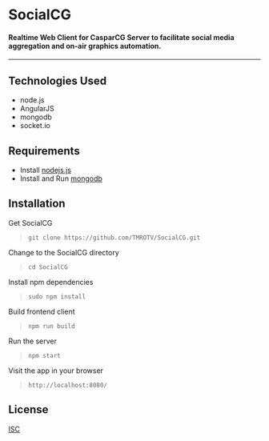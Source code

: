 # SocialCG
#### Realtime Web Client for CasparCG Server to facilitate social media aggregation and on-air graphics automation.
--------

## Technologies Used
 - node.js
 - AngularJS
 - mongodb
 - socket.io
 
## Requirements
 - Install [nodejs.js](http://nodejs.org/)
 - Install and Run [mongodb](http://www.mongodb.org/)

## Installation
Get SocialCG
>`git clone https://github.com/TMROTV/SocialCG.git`

Change to the SocialCG directory
>`cd SocialCG`

Install npm dependencies
>`sudo npm install`

Build frontend client
>`npm run build`

Run the server
>`npm start`

Visit the app in your browser
>`http://localhost:8080/`

## License
[ISC](LICENSE.md)
